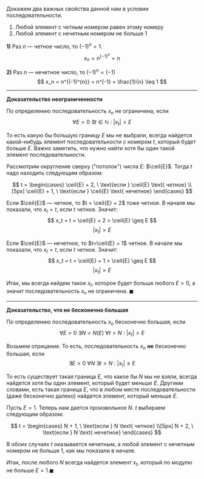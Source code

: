Докажем два важных свойства данной нам в условии последовательности.

1. Любой элемент с четным номером равен этому номеру
2. Любой элемент с нечетным номером не больше $1$


**1)** Раз $n$ — четное число, то $(-1)^n = 1$.
$$ x_n = n^{(-1)^{n}} = n $$

**2)** Раз $n$ — нечетное число, то $(-1)^n = (-1)$
$$ x_n = n^{(-1)^{n}} = n^{-1} = \frac{1}{n} \leq 1 $$

---

**Доказательство неограниченности**

По определению последовательность $x_n$ не ограничена, если
$$ \forall E > 0 \ \exists t \in \mathbb{N} \ : \ |x_t| > E $$

То есть какую бы большую границу $E$ мы не выбрали, всегда найдется какой-нибудь элемент последовательности с номером $t$, который будет больше $E$.
Важно заметить, что нужно найти хотя бы один такой элемент последовательности.

Рассмотрим округление сверху ("потолок") числа $E$: $\ceil{E}$. Тогда $t$ надо находить следующим образом:

$$ t = \begin{cases} \ceil{E} + 2, \ \text{если } \ceil{E} \text{ четное} \\[5px] \ceil{E} + 1, \ \text{если } \ceil{E} \text{ нечетное} \end{cases} $$

Если $\ceil{E}$ — четное, то $t = \ceil{E} + 2$ тоже четное. В начале мы показали, что $x_t = t$, если $t$ четное. Значит:
$$ x_t = t = \ceil{E} + 2 > \ceil{E} \geq E $$
$$ |x_t| > E $$

Если $\ceil{E}$ — нечетное, то $t=\ceil{E} + 1$ четное. В начале мы показали, что $x_t = t$, если $t$ четное. Значит:
$$ x_t = t = \ceil{E} + 1 > \ceil{E} \geq E $$
$$ |x_t| > E $$

Итак, мы всегда найдем такое $x_t$, которое будет больше любого $E>0$, а значит последовательность $x_n$ не ограничена. $\blacksquare$

---

**Доказательство, что не бесконечно большая**

По определению последовательность $x_n$ бесконечно большая, если
$$ \forall E > 0 \ \exists N = N(E) \ \forall t > N \ : \ |x_t| > E $$

Возьмем отрицание. То есть, последовательность $x_n$ **не** бесконечно большая, если
$$ \exists E > 0 \ \forall N \ \exists t > N \ : \ |x_t| \leq E $$

То есть существует такая граница $E$, что какое бы $N$ мы не взяли, всегда найдется хотя бы один элемент, который будет меньше $E$.
Другими словами, есть такая граница $E$, что в любом месте последовательности (даже бесконечно далеко) найдется элемент, который меньше $E$.

Пусть $E = 1$. Теперь нам дается произвольное $N$. $t$ выбираем следующим образом:

$$ t = \begin{cases} N + 1, \ \text{если } N \text{ четное} \\[5px] N + 2, \ \text{если } N \text{ нечетное} \end{cases} $$

В обоих случаях $t$ оказывается нечетным, а любой элемент с нечетным номером не больше $1$, как мы показали в начале.

Итак, после любого $N$ всегда найдется элемент $x_t$, который по модулю не больше $E=1$.$\blacksquare$